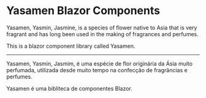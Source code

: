 # Yasamen Blazor Components

Yasamen, Yasmin, Jasmine, is a species of flower native to Asia that is very fragrant and has long been used in the making of fragrances and perfumes.

This is a blazor component library called Yasamen.

---

Yasamen, Yasmin, Jasmim, é uma espécie de flor originária da Ásia muito perfumada, utilizada desde muito tempo na confecção de fragrâncias e perfumes.

Yasamen é uma bibliteca de componentes Blazor.
